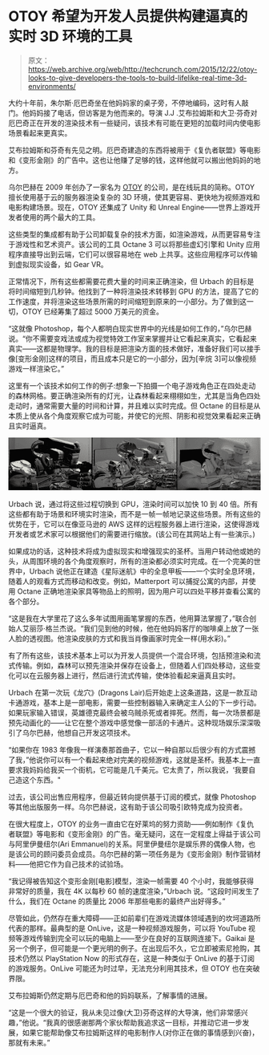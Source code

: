 # OTOY 希望为开发人员提供构建逼真的实时 3D 环境的工具 

> 原文：<https://web.archive.org/web/http://techcrunch.com/2015/12/22/otoy-looks-to-give-developers-the-tools-to-build-lifelike-real-time-3d-environments/>

大约十年前，朱尔斯·厄巴奇坐在他妈妈家的桌子旁，不停地编码，这时有人敲门。他妈妈接了电话，但访客是为他而来的。导演 J.J .艾布拉姆斯和大卫·芬奇对厄巴奇正在开发的渲染技术有一些疑问，该技术有可能在更短的加载时间内使电影场景看起来更真实。

艾布拉姆斯和芬奇有先见之明。厄巴奇建造的东西将被用于《复仇者联盟》等电影和《变形金刚》的广告中。这也让他赚了足够的钱，这样他就可以搬出他妈妈的地方。

乌尔巴赫在 2009 年创办了一家名为 [OTOY](https://web.archive.org/web/20230129231043/https://home.otoy.com/) 的公司，是在线玩具的简称。OTOY 擅长使用基于云的服务器渲染复杂的 3D 环境，使其更容易、更快地为视频游戏和电影构建场景。现在，OTOY 还集成了 Unity 和 Unreal Engine——世界上游戏开发者使用的两个最大的工具。

这些类型的集成都有助于公司卸载复杂的技术方面，如渲染游戏，从而更容易专注于游戏性和艺术资产。该公司的工具 Octane 3 可以将那些虚幻引擎和 Unity 应用程序直接导出到云端，它们可以很容易地在 web 上共享。这些应用程序可以传输到虚拟现实设备，如 Gear VR。

正常情况下，所有这些都需要花费大量的时间来正确渲染，但 Urbach 的目标是将时间缩短到几秒钟。他找到了一种将渲染技术转移到 GPU 的方法，提高了它的工作速度，并将渲染这些场景所需的时间缩短到原来的一小部分。为了做到这一切，OTOY 已经筹集了超过 5000 万美元的资金。

“这就像 Photoshop，每个人都明白现实世界中的光线是如何工作的，”乌尔巴赫说。“你不需要变戏法或成为视觉特效工作室来掌握并让它看起来真实，它看起来真实——这都是物理学。我的目标是把渲染方面的技术做好，准备好我们可以接手像[变形金刚]这样的项目，而且成本只是它的一小部分，因为[辛烷 3]可以像视频游戏一样渲染它。”

这里有一个该技术如何工作的例子:想象一下拍摄一个电子游戏角色正在四处走动的森林网格。要正确渲染所有的灯光，让森林看起来栩栩如生，尤其是当角色四处走动时，通常需要大量的时间和计算，并且难以实时完成。但 Octane 的目标是从本质上使从各个角度观察它成为可能，并使它的光照、阴影和视觉效果看起来正确且实时逼真。

![otoy1](img/624f6a2ea46f573852823204cccbc5e1.png)

Urbach 说，通过将这些过程切换到 GPU，渲染时间可以加快 10 到 40 倍。所有这些都有助于场景和环境实时渲染，而不是一帧一帧地记录这些场景。所有这些的优势在于，它可以在像亚马逊的 AWS 这样的远程服务器上进行渲染，这使得游戏开发者或艺术家可以根据他们的需要进行缩放。(该公司在其网站上有一些演示。)

如果成功的话，这种技术将成为虚拟现实和增强现实的圣杯。当用户转动他或她的头，从周围环境的各个角度观察时，所有的渲染都必须实时完成。在一个完美的世界中，Urbach 说他正在建造《星际迷航》中的全息甲板——一个实时全息环境，随着人的观看方式而移动和改变。例如，Matterport 可以捕捉公寓的内部，并使用 Octane 正确地渲染家具等物品上的照明，因为用户可以四处平移并查看公寓的各个部分。

“这是我在大学里花了这么多年试图用画笔掌握的东西，他用算法掌握了，”联合创始人艾丽莎·格兰杰说。“我们见到他的时候，他在他妈妈客厅的咖啡桌上放了一张人脸的透视图。他渲染皮肤的方式和我当肖像画家时完全一样(用水彩)。”

有了所有这些，该技术基本上可以为开发人员提供一个混合环境，包括预渲染和流式传输。例如，森林可以预先渲染并保存在设备上，但随着人们四处移动，这些变化可以在云服务器上进行，然后进行流式传输，使体验看起来逼真且实时。

Urbach 在第一次玩《龙穴》(Dragons Lair)后开始走上这条道路，这是一款互动卡通游戏，基本上是一部电影，需要一些控制器输入来确定主人公的下一步行动。如果玩家输入错误，英雄德克最终会被乌贼杀死或者摔死。然而，每一次场景都是预先动画化的——让它在整个游戏中感觉像一部活的卡通片。这种现场娱乐深深吸引了乌尔巴赫，他想自己开发这项技术。

“如果你在 1983 年像我一样演奏那首曲子，它以一种自那以后很少有的方式震撼了我，”他说你可以有一个看起来绝对完美的视频游戏，这就是圣杯。我基本上一直要求我妈妈给我买一个街机，它可能是几千美元。它太贵了，所以我说，‘我要自己造这个东西。"

过去，该公司出售应用程序，但最近转向提供基于订阅的模式，就像 Photoshop 等其他出版服务一样。乌尔巴赫说，这有助于该公司吸引欧特克成为投资者。

在很大程度上，OTOY 的业务一直由它在好莱坞的努力资助——例如制作《复仇者联盟》等电影和《变形金刚》的广告。毫无疑问，这在一定程度上得益于该公司与阿里伊曼纽尔(Ari Emmanuel)的关系。阿里伊曼纽尔是娱乐界的偶像人物，也是该公司的顾问委员会成员。乌尔巴赫的第一项任务是为《变形金刚》制作营销材料——他把它作为自己技术的试验场。

“我记得被告知这个变形金刚[电影]模型，渲染一帧需要 40 个小时，我能够获得非常好的质量，我在 4K 以每秒 60 帧的速度渲染，”Urbach 说。“这段时间发生了什么，我们在 Octane 的质量比 2006 年那些电影的最终产出好得多。”

尽管如此，仍然存在重大障碍——正如前辈们在游戏流媒体领域遇到的坎坷道路所代表的那样。最典型的是 OnLive，这是一种视频游戏服务，可以将 YouTube 视频等游戏传输到完全可以玩的电脑上——至少在良好的互联网连接下。Gaikai 是另一个例子，但可能是一个更光明的例子。在出现后不久，它立即被索尼抢购，其技术仍然以 PlayStation Now 的形式存在，这是一种类似于 OnLive 的基于订阅的游戏服务。OnLive 可能还为时过早，无法充分利用其技术，但 OTOY 也在突破界限。

艾布拉姆斯仍然定期与厄巴奇和他的妈妈联系，了解事情的进展。

“这是一个很大的验证，我从未见过像(大卫)芬奇这样的大导演，他们非常感兴趣，”他说。“我真的很感谢那两个家伙帮助我追求这一目标，并推动它进一步发展，如果它能帮助像艾布拉姆斯这样的电影制作人(对你正在做的事情感到兴奋)，那就有未来。”